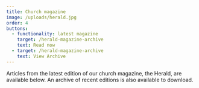 ```yaml
---
title: Church magazine
image: /uploads/herald.jpg
order: 4
buttons:
  - functionality: latest magazine
    target: /herald-magazine-archive
    text: Read now
  - target: /herald-magazine-archive
    text: View Archive
---
```

Articles from the latest edition of our church magazine, the Herald, are available below. An archive of recent editions is also available to download.

